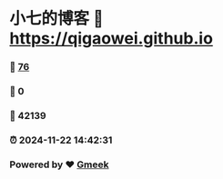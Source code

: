# 小七的博客 :link: https://qigaowei.github.io 
### :page_facing_up: [76](https://qigaowei.github.io/tag.html) 
### :speech_balloon: 0 
### :hibiscus: 42139 
### :alarm_clock: 2024-11-22 14:42:31 
### Powered by :heart: [Gmeek](https://github.com/Meekdai/Gmeek)
